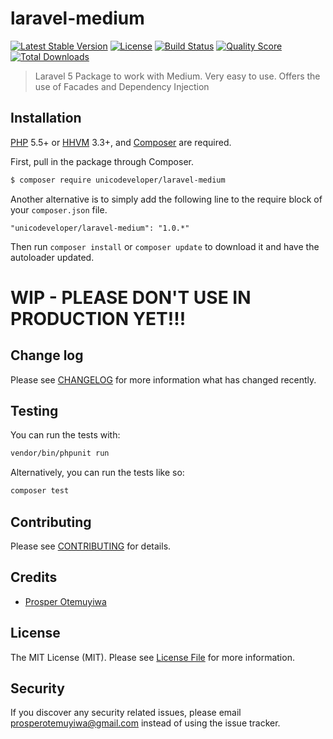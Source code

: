 # laravel-medium

[![Latest Stable Version](https://poser.pugx.org/unicodeveloper/laravel-medium/v/stable.svg)](https://packagist.org/packages/unicodeveloper/laravel-medium)
[![License](https://poser.pugx.org/unicodeveloper/laravel-medium/license.svg)](LICENSE.md)
[![Build Status](https://img.shields.io/travis/unicodeveloper/laravel-medium.svg)](https://travis-ci.org/unicodeveloper/laravel-medium)
[![Quality Score](https://img.shields.io/scrutinizer/g/unicodeveloper/laravel-medium.svg?style=flat-square)](https://scrutinizer-ci.com/g/unicodeveloper/laravel-medium)
[![Total Downloads](https://img.shields.io/packagist/dt/unicodeveloper/laravel-medium.svg?style=flat-square)](https://packagist.org/packages/unicodeveloper/laravel-medium)

> Laravel 5 Package to work with Medium. Very easy to use. Offers the use of Facades and Dependency Injection

## Installation

[PHP](https://php.net) 5.5+ or [HHVM](http://hhvm.com) 3.3+, and [Composer](https://getcomposer.org) are required.

First, pull in the package through Composer.

``` bash
$ composer require unicodeveloper/laravel-medium
```

Another alternative is to simply add the following line to the require block of your `composer.json` file.

```
"unicodeveloper/laravel-medium": "1.0.*"
```

Then run `composer install` or `composer update` to download it and have the autoloader updated.


# WIP - PLEASE DON'T USE IN PRODUCTION YET!!!

## Change log

Please see [CHANGELOG](CHANGELOG.md) for more information what has changed recently.

## Testing

You can run the tests with:

```bash
vendor/bin/phpunit run
```

Alternatively, you can run the tests like so:

```bash
composer test
```

## Contributing

Please see [CONTRIBUTING](CONTRIBUTING.md) for details.

## Credits

- [Prosper Otemuyiwa](https://twitter.com/unicodeveloper)

## License

The MIT License (MIT). Please see [License File](LICENSE.md) for more information.

## Security

If you discover any security related issues, please email [prosperotemuyiwa@gmail.com](prosperotemuyiwa@gmail.com) instead of using the issue tracker.
